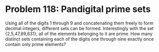 # Problem 118: Pandigital prime sets
Using all of the digits 1 through 9 and concatenating them freely to
form decimal integers, different sets can be formed. Interestingly with
the set {2,5,47,89,631}, all of the elements belonging to it are prime.
How many distinct sets containing each of the digits one through nine
exactly once contain only prime elements?
